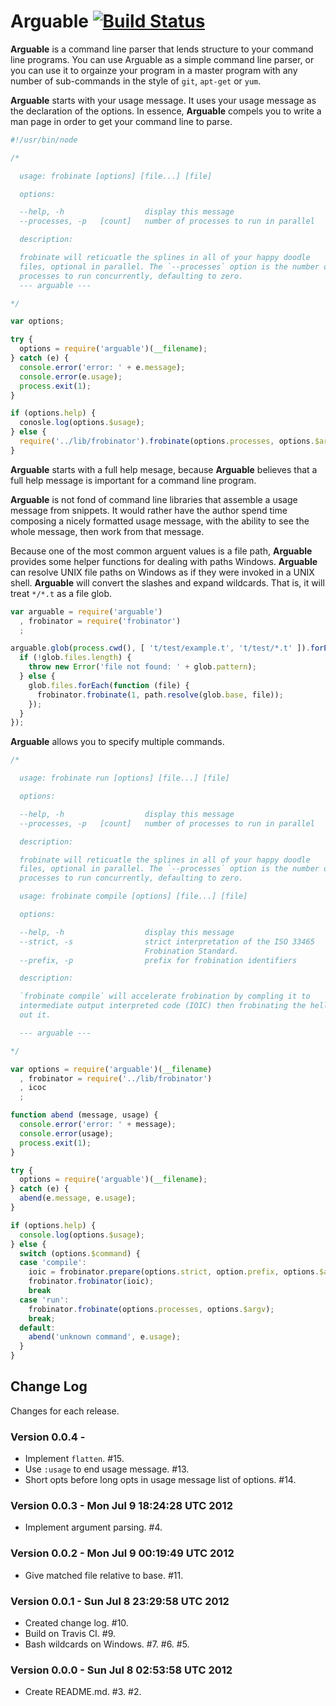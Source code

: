 # Arguable [![Build Status](https://secure.travis-ci.org/bigeasy/arguable.png?branch=master)](http://travis-ci.org/bigeasy/arguable)

**Arguable** is a command line parser that lends structure to your command line
programs. You can use Arguable as a simple command line parser, or you can use
it to orgainze your program in a master program with any number of sub-commands
in the style of `git`, `apt-get` or `yum`.


**Arguable** starts with your usage message. It uses your usage message as the
declaration of the options. In essence, **Arguable** compels you to write a man
page in order to get your command line to parse.

```javascript
#!/usr/bin/node

/*

  usage: frobinate [options] [file...] [file]

  options:

  --help, -h                  display this message
  --processes, -p   [count]   number of processes to run in parallel

  description:

  frobinate will reticuatle the splines in all of your happy doodle
  files, optional in parallel. The `--processes` option is the number of
  processes to run concurrently, defaulting to zero.
  --- arguable ---

*/

var options;

try {
  options = require('arguable')(__filename);
} catch (e) {
  console.error('error: ' + e.message);
  console.error(e.usage);
  process.exit(1);
}

if (options.help) {
  conosle.log(options.$usage);
} else {
  require('../lib/frobinator').frobinate(options.processes, options.$argv);
}
```

**Arguable** starts with a full help mesage, because **Arguable** believes that
a full help message is important for a command line program.

**Arguable** is not fond of command line libraries that assemble a usage message
from snippets. It would rather have the author spend time composing a nicely
formatted usage message, with the ability to see the whole message, then work
from that message.

Because one of the most common arguent values is a file path, **Arguable**
provides some helper functions for dealing with paths Windows. **Arguable** can
resolve UNIX file paths on Windows as if they were invoked in a UNIX shell.
**Arguable** will convert the slashes and expand wildcards. That is, it will
treat `*/*.t` as a file glob.

```javascript
var arguable = require('arguable')
  , frobinator = require('frobinator')
  ;

arguable.glob(process.cwd(), [ 't/test/example.t', 't/test/*.t' ]).forEach(function (glob) {
  if (!glob.files.length) {
    throw new Error('file not found: ' + glob.pattern);
  } else {
    glob.files.forEach(function (file) {
      frobinator.frobinate(1, path.resolve(glob.base, file));
    });
  }
});
```

**Arguable** allows you to specify multiple commands.

```javascript
/*

  usage: frobinate run [options] [file...] [file]

  options:

  --help, -h                  display this message
  --processes, -p   [count]   number of processes to run in parallel

  description:

  frobinate will reticuatle the splines in all of your happy doodle
  files, optional in parallel. The `--processes` option is the number of
  processes to run concurrently, defaulting to zero.

  usage: frobinate compile [options] [file...] [file]

  options:

  --help, -h                  display this message
  --strict, -s                strict interpretation of the ISO 33465
                              Frobination Standard.
  --prefix, -p                prefix for frobination identifiers

  description:

  `frobinate compile` will accelerate frobination by compling it to
  intermediate output interpreted code (IOIC) then frobinating the hell
  out it.

  --- arguable ---

*/

var options = require('arguable')(__filename)
  , frobinator = require('../lib/frobinator')
  , icoc
  ;

function abend (message, usage) {
  console.error('error: ' + message);
  console.error(usage);
  process.exit(1);
}

try {
  options = require('arguable')(__filename);
} catch (e) {
  abend(e.message, e.usage);
}

if (options.help) {
  console.log(options.$usage);
} else {
  switch (options.$command) {
  case 'compile':
    ioic = frobinator.prepare(options.strict, option.prefix, options.$argv);
    frobinator.frobinator(ioic);
    break
  case 'run':
    frobinator.frobinate(options.processes, options.$argv);
    break;
  default:
    abend('unknown command', e.usage);
  }
}
```

## Change Log

Changes for each release.

### Version 0.0.4 -

 * Implement `flatten`. #15.
 * Use `:usage` to end usage message. #13.
 * Short opts before long opts in usage message list of options. #14.

### Version 0.0.3 - Mon Jul  9 18:24:28 UTC 2012

 * Implement argument parsing. #4.

### Version 0.0.2 - Mon Jul  9 00:19:49 UTC 2012

 * Give matched file relative to base. #11.

### Version 0.0.1 - Sun Jul  8 23:29:58 UTC 2012

 * Created change log. #10.
 * Build on Travis CI. #9.
 * Bash wildcards on Windows. #7. #6. #5.

### Version 0.0.0 - Sun Jul  8 02:53:58 UTC 2012

 * Create README.md. #3. #2.
